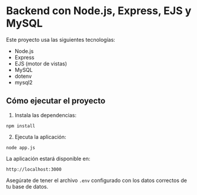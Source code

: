 # Backend con Node.js, Express, EJS y MySQL

Este proyecto usa las siguientes tecnologías:

- Node.js
- Express
- EJS (motor de vistas)
- MySQL
- dotenv
- mysql2

## Cómo ejecutar el proyecto

1. Instala las dependencias:

```
npm install
```

2. Ejecuta la aplicación:

```
node app.js
```

La aplicación estará disponible en:

```
http://localhost:3000
```

Asegúrate de tener el archivo `.env` configurado con los datos correctos de tu base de datos.
